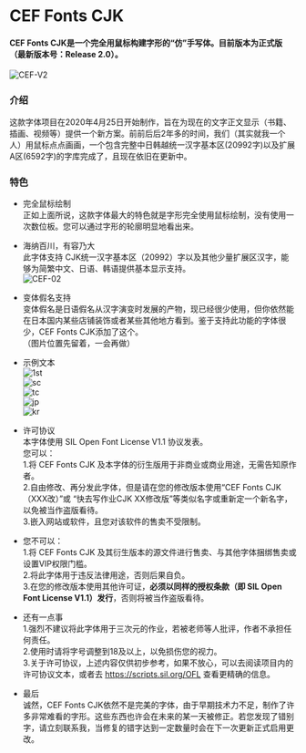 # CEF Fonts CJK
  
#### CEF Fonts CJK是一个完全用鼠标构建字形的“仿”手写体。目前版本为正式版（最新版本号：Release 2.0）。  
  
![CEF-V2](https://user-images.githubusercontent.com/106015739/210149090-6b5a07bb-7d52-4a78-8dc1-459ff9b0289d.png) 
  
### 介绍  
这款字体项目在2020年4月25日开始制作，旨在为现在的文字正文显示（书籍、插画、视频等）提供一个新方案。前前后后2年多的时间，我们（其实就我一个人）用鼠标点点画画，一个包含完整中日韩越统一汉字基本区(20992字)以及扩展A区(6592字)的字库完成了，且现在依旧在更新中。  
  
### 特色  
  
-  完全鼠标绘制  
正如上面所说，这款字体最大的特色就是字形完全使用鼠标绘制，没有使用一次数位板。您可以通过字形的轮廓明显地看出来。  
 
  
-  海纳百川，有容乃大  
此字体支持 CJK统一汉字基本区（20992）字以及其他少量扩展区汉字，能够为简繁中文、日语、韩语提供基本显示支持。  
![CEF-02](https://user-images.githubusercontent.com/106015739/172010212-91dc975b-4321-4299-9ca0-8c0a22ae7a31.png)  
  
-  变体假名支持  
变体假名是日语假名从汉字演变时发展的产物，现已经很少使用，但你依然能在日本国内某些店铺装饰或者某些其他地方看到。鉴于支持此功能的字体很少，CEF Fonts CJK添加了这个。  
（图片位置先留着，一会再做）  

-  示例文本  
  ![1st](https://user-images.githubusercontent.com/106015739/201528926-01bf0ec0-2467-4973-b8bf-21a7f0afef43.png)  
  ![sc](https://user-images.githubusercontent.com/106015739/201528948-a8a54d1e-2b6c-451d-ac41-151df0769aea.png)  
  ![tc](https://user-images.githubusercontent.com/106015739/201528965-742e231b-9b88-494b-aeb8-8d2ef3fb1fe7.png)  
  ![jp](https://user-images.githubusercontent.com/106015739/201528978-939db0f7-6956-4a65-9814-553c09499ff0.png)  
  ![kr](https://user-images.githubusercontent.com/106015739/208249218-fd9124b3-4414-454e-a3e0-fd943ce8cbd4.png)  
  
-  许可协议  
本字体使用 SIL Open Font License V1.1 协议发表。  
您可以：  
1.将 CEF Fonts CJK 及本字体的衍生版用于非商业或商业用途，无需告知原作者。  
2.自由修改、再分发此字体，但是请在您的修改版本使用“CEF Fonts CJK（XXX改）”或 “快去写作业CJK XX修改版”等类似名字或重新定一个新名字，以免被当作盗版看待。  
3.嵌入网站或软件，且您对该软件的售卖不受限制。  
  
-  您不可以：  
1.将 CEF Fonts CJK 及其衍生版本的源文件进行售卖、与其他字体捆绑售卖或设置VIP权限门槛。  
2.将此字体用于违反法律用途，否则后果自负。  
3.在您的修改版本使用其他许可证，**必须以同样的授权条款（即 SIL Open Font License V1.1）发行**，否则将被当作盗版看待。  
  
-  还有一点事  
1.强烈不建议将此字体用于三次元的作业，若被老师等人批评，作者不承担任何责任。  
2.使用时请将字号调整到18及以上，以免损伤您的视力。  
3.关于许可协议，上述内容仅供初步参考，如果不放心，可以去阅读项目内的许可协议文本，或者去 https://scripts.sil.org/OFL 查看更精确的信息。  
  
-  最后  
诚然，CEF Fonts CJK依然不是完美的字体，由于早期技术力不足，制作了许多非常难看的字形。这些东西也许会在未来的某一天被修正。若您发现了错别字，请立刻联系我，当修复的错字达到一定数量时会在下一次更新正式启用更改。

